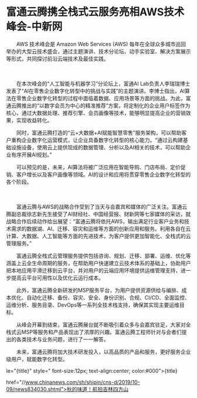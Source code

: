 # 富通云腾携全栈式云服务亮相AWS技术峰会-中新网

　　AWS 技术峰会是 Amazon Web Services (AWS) 每年在全球众多城市巡回举办的大型云技术盛会，通过主题演讲、技术分论坛、动手实验室、解决方案展示等形式，共同探讨前沿云端技术及最佳实践。

　　

　　在本次峰会的“人工智能与机器学习”分论坛上，富通AI Lab负责人李瑞瑞博士发表了“AI在零售企业数字化转型中的挑战与实践”的主题演讲。李博士指出，AI算法在零售企业数字化转型的过程中面临着数据、应用场景等方面的挑战。为此，富通云腾推出的“以数字会员为中心的精准推荐”方案，将定制化的企业用户标签作为核心，通过大数据处理、推荐引擎、会员画像等技术，能够明显提高企业的营销效果，实现收益转化。

　　同时，富通云腾打造的“云+大数据+AI赋能智慧零售”服务架构，可以帮助客户重构企业数字化运营模式，让企业具备数字化转型的核心能力。“通过云构建基础设施设备，使用云上提供现成的数据管理、分析以及AI相关的技术，可以帮助企业有序开展AI规划。”

　　可以预见的是，未来，AI算法将被广泛应用在智能导购、门店布局、定价促销、客户增长以及客户画像等领域。AI的设计和应用将贯穿零售企业数字化转型的各个阶段。

　　

　　富通云腾与AWS的战略合作受到了当天与会嘉宾和媒体的广泛关注。富通云腾副总裁徐志新先生接受了AI财经社、中国经营报、财新网等七家媒体的采访，就战略合作后续动作给出展望：“富通云腾将依托AWS，输出满足行业客户业务和技术需求的数据湖、AI、迁移、容灾和运维等方面的创新应用和服务。利用各自在云计算、大数据、人工智能等方面的先进技术，为客户提供更加智能化、全栈式的云管理服务。”

　　富通云腾全栈式云管理服务提供包括咨询、规划、迁移、部署、运维、优化等涵盖上云全生命周期的服务，在帮助用户快速建立云技术体系的基础上，协助用户把本地应用平滑迁移到云平台，并对用户的云端应用环境提供运维管理支持，进一步提高云平台可用性以及优化云运行成本。

　　此外，富通云腾全新研发的MSP服务平台，为用户提供资源供给与编排、成本优化、自动化迁移、备份、容灾、安全、身份识别、合规、CI/CD、全面监控、运维分析、服务目录、DevOps等一系列全技术栈支持，确保其实现主要运维目标。

　　从峰会开幕到结束，富通云腾展台就不断吸引着众多与会嘉宾驻足，大家对全栈式云MSP等服务和产品表现出了浓厚的兴趣。富通云腾工程师针对与会者们提出的各类技术与业务问题，进行了一一解答。

　　未来，富通云腾将加大技术研发投入，以高品质的产品和服务，更好服务企业级用户，赋能数字化转型。

le="{title}" style=" font-size:12px; text-align:center; color:#000">{title}

href="//www.chinanews.com/sh/shipin/cns-d/2019/10-09/news834030.shtml">秋的味道！航拍吉林四方山

